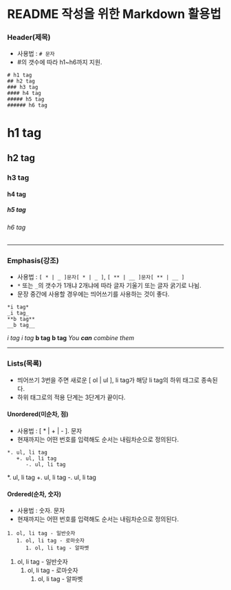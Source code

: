 # README 작성을 위한 Markdown 활용법
### Header(제목)
* 사용법 : ```# 문자```
* #의 갯수에 따라 h1~h6까지 지원.
```
# h1 tag
## h2 tag
### h3 tag
#### h4 tag
##### h5 tag
###### h6 tag
```
# h1 tag
## h2 tag
### h3 tag
#### h4 tag
##### h5 tag
###### h6 tag

***

### Emphasis(강조)
* 사용법 : ```[ * | _ ]문자[ * | _ ]```, ```[ ** | __ ]문자[ ** | __ ]```
* ```*``` 또는 ```_```의 갯수가 1개냐 2개냐에 따라 글자 기울기 또는 글자 굵기로 나뉨.
* 문장 중간에 사용할 경우에는 띄어쓰기를 사용하는 것이 좋다.   
```
*i tag*
_i tag_
**b tag**
__b tag__
```
*i tag*
_i tag_
**b tag**
__b tag__
_You **can** combine them_

***

### Lists(목록)
* 띄어쓰기 3번을 주면 새로운 [ ol | ul ], li tag가 해당 li tag의 하위 태그로 종속된다.
* 하위 태그로의 적용 단계는 3단계가 끝이다.

#### Unordered(미순차, 점)
* 사용법 : [ * | + | - ]. 문자
* 현재까지는 어떤 번호를 입력해도 순서는 내림차순으로 정의된다.
```
*. ul, li tag
   +. ul, li tag
      -. ul, li tag
```
*. ul, li tag
   +. ul, li tag
      -. ul, li tag
   
#### Ordered(순차, 숫자)
* 사용법 : 숫자. 문자
* 현재까지는 어떤 번호를 입력해도 순서는 내림차순으로 정의된다.
```
1. ol, li tag - 일반숫자
   1. ol, li tag - 로마숫자
      1. ol, li tag - 알파벳
```
1. ol, li tag - 일반숫자
   1. ol, li tag - 로마숫자
      1. ol, li tag - 알파벳
